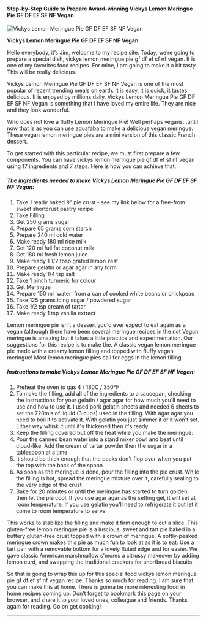             

#### Step-by-Step Guide to Prepare Award-winning Vickys Lemon Meringue Pie GF DF EF SF NF Vegan

![Vickys Lemon Meringue Pie GF DF EF SF NF Vegan](https://img-global.cpcdn.com/recipes/6528505167216640/751x532cq70/vickys-lemon-meringue-pie-gf-df-ef-sf-nf-vegan-recipe-main-photo.jpg)

**Vickys Lemon Meringue Pie GF DF EF SF NF Vegan**

Hello everybody, it’s Jim, welcome to my recipe site. Today, we’re going to prepare a special dish, vickys lemon meringue pie gf df ef sf nf vegan. It is one of my favorites food recipes. For mine, I am going to make it a bit tasty. This will be really delicious.

Vickys Lemon Meringue Pie GF DF EF SF NF Vegan is one of the most popular of recent trending meals on earth. It is easy, it is quick, it tastes delicious. It is enjoyed by millions daily. Vickys Lemon Meringue Pie GF DF EF SF NF Vegan is something that I have loved my entire life. They are nice and they look wonderful.

Who does not love a fluffy Lemon Meringue Pie! Well perhaps vegans…until now that is as you can use aquafaba to make a delicious vegan meringue. These vegan lemon meringue pies are a mini version of this classic French dessert.

To get started with this particular recipe, we must first prepare a few components. You can have vickys lemon meringue pie gf df ef sf nf vegan using 17 ingredients and 7 steps. Here is how you can achieve that.

##### The ingredients needed to make Vickys Lemon Meringue Pie GF DF EF SF NF Vegan:

1.  Take 1 ready baked 9" pie crust - see my link below for a free-from sweet shortcrust pastry recipe
2.  Take Filling
3.  Get 250 grams sugar
4.  Prepare 65 grams corn starch
5.  Prepare 240 ml cold water
6.  Make ready 180 ml rice milk
7.  Get 120 ml full fat coconut milk
8.  Get 180 ml fresh lemon juice
9.  Make ready 1 1/2 tbsp grated lemon zest
10.  Prepare gelatin or agar agar in any form
11.  Make ready 1/4 tsp salt
12.  Take 1 pinch turmeric for colour
13.  Get Meringue
14.  Prepare 150 ml 'water' from a can of cooked white beans or chickpeas
15.  Take 125 grams icing sugar / powdered sugar
16.  Take 1/2 tsp cream of tartar
17.  Make ready 1 tsp vanilla extract

Lemon meringue pie isn't a dessert you'd ever expect to eat again as a vegan (although there have been several meringue recipes in the not Vegan meringue is amazing but it takes a little practice and experimentation. Our suggestions for this recipe is to make the. A classic vegan lemon meringue pie made with a creamy lemon filling and topped with fluffy vegan meringue! Most lemon meringue pies call for eggs in the lemon filling.

##### Instructions to make Vickys Lemon Meringue Pie GF DF EF SF NF Vegan:

1.  Preheat the oven to gas 4 / 180C / 350°F
2.  To make the filling, add all of the ingredients to a saucepan, checking the instructions for your gelatin / agar agar for how much you'll need to use and how to use it. I used pork gelatin sheets and needed 6 sheets to set the 720mls of liquid (3 cups) used in the filling. With agar agar you need to boil it to activate it. With gelatin you just simmer it or it won't set. Either way whisk it until it's thickened then it's ready
3.  Keep the filling covered but off the heat while you make the meringue:
4.  Pour the canned bean water into a stand mixer bowl and beat until cloud-like. Add the cream of tartar powder then the sugar in a tablespoon at a time
5.  It should be thick enough that the peaks don't flop over when you pat the top with the back of the spoon
6.  As soon as the meringue is done, pour the filling into the pie crust. While the filling is hot, spread the meringue mixture over it, carefully sealing to the very edge of the crust
7.  Bake for 20 minutes or until the meringue has started to turn golden, then let the pie cool. If you use agar agar as the setting gel, it will set at room temperature. If you use gelatin you'll need to refrigerate it but let it come to room temperature to serve

This works to stabilize the filling and make it firm enough to cut a slice. This gluten-free lemon meringue pie is a luscious, sweet and tart pie baked in a buttery gluten-free crust topped with a crown of meringue. A softly-peaked meringue crown makes this pie as much fun to look at as it is to eat. Use a tart pan with a removable bottom for a lovely fluted edge and for easier. We gave classic American marshmallow s'mores a citrussy makeover by adding lemon curd, and swapping the traditional crackers for shortbread biscuits.

So that is going to wrap this up for this special food vickys lemon meringue pie gf df ef sf nf vegan recipe. Thanks so much for reading. I am sure that you can make this at home. There is gonna be more interesting food in home recipes coming up. Don’t forget to bookmark this page on your browser, and share it to your loved ones, colleague and friends. Thanks again for reading. Go on get cooking!

* * *